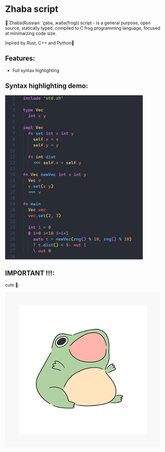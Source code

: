 # Zhaba script
🐸 Zhaba(Russian: ˈʐabə, жаба(frog)) script - is a general purpose, open source, statically typed, compiled to C frog  programming language, focused at minimaizing code size.

Inpired by Rust, C++ and Python🐍

## Features:

- Full syntax highlighting

## Syntax highlighting demo:

![demo](./demo.png)

## IMPORTANT !!!:
cute 🐸:

![frog](./frog.jpg)